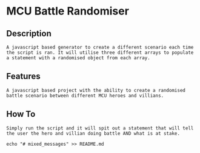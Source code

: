 # MCU Battle Randomiser

## Description

    A javascript based generator to create a different scenario each time the script is ran. It will utilise three different arrays to populate a statement with a randomised object from each array.

## Features

    A javascript based project with the ability to create a randomised battle scenario between different MCU heroes and villians.

## How To

    Simply run the script and it will spit out a statement that will tell the user the hero and villian doing battle AND what is at stake.

    echo "# mixed_messages" >> README.md
